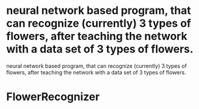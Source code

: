 # neural network based program, that can recognize (currently) 3 types of flowers, after teaching the network with a data set of 3 types of flowers.
neural network based program, that can recognize (currently) 3 types of flowers, after teaching the network with a data set of 3 types of flowers.
# FlowerRecognizer
